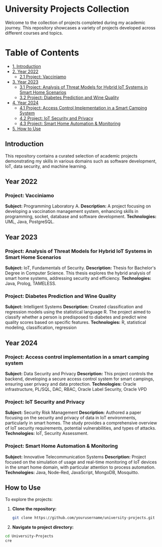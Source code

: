 # University Projects Collection

Welcome to the collection of projects completed during my academic journey. This repository showcases a variety of projects developed across different courses and topics.

# Table of Contents
- [1. Introduction](#1-introduction)
- [2. Year 2022](#2-year-2022)
  - [2.1 Project: Vacciniamo](#21-project-vacciniamo)
- [3. Year 2023](#3-year-2023)
  - [3.1 Project: Analysis of Threat Models for Hybrid IoT Systems in Smart Home Scenarios](#31-project-analysis-of-threat-models-for-hybrid-iot-systems-in-smart-home-scenarios)
  - [3.2 Project: Diabetes Prediction and Wine Quality](#32-project-diabetes-prediction-and-wine-quality)
- [4. Year 2024](#4-year-2024)
  - [4.1 Project: Access Control Implementation in a Smart Camping System](#41-project-access-control-implementation-in-a-smart-camping-system)
  - [4.2 Project: IoT Security and Privacy](#42-project-iot-security-and-privacy)
  - [4.3 Project: Smart Home Automation & Monitoring](#43-project-smart-home-automation--monitoring)
- [5. How to Use](#5-how-to-use)

## Introduction

This repository contains a curated selection of academic projects demonstrating my skills in various domains such as software development, IoT, data security, and machine learning.

## Year 2022

### Project: Vacciniamo

**Subject:** Programming Laboratory A.
**Description:** A project focusing on developing a vaccination management system, enhancing skills in programming, socket, database and software development.
**Technologies:** UML, Java, PostgreSQL.


## Year 2023
### Project: Analysis of Threat Models for Hybrid IoT Systems in Smart Home Scenarios

**Subject:** IoT, Fundamentals of Security.
**Description:** Thesis for Bachelor's Degree in Computer Science. This thesis explores the hybrid analysis of smart home systems, addressing security and efficiency.
**Technologies:** Java, Prolog, TAMELESS.


### Project: Diabetes Prediction and Wine Quality

**Subject:** Intelligent Systems
**Description:** Created classification and regression models using the statistical language R. The project aimed to classify whether a person is predisposed to diabetes and predict wine quality scores based on specific features.
**Technologies:** R, statistical modeling, classification, regression

## Year 2024

### Project: Access control implementation in a smart camping system

**Subject:** Data Security and Privacy
**Description:** This project controls the backend, developing a secure access control system for smart campings, ensuring user privacy and data protection.
**Technologies:** Oracle infrastructure, PL/SQL, DAC, RBAC, Oracle Label Security, Oracle VPD


### Project: IoT Security and Privacy

**Subject:** Security Risk Management
**Description:** Authored a paper focusing on the security and privacy of data in IoT environments, particularly in smart homes. The study provides a comprehensive overview of IoT security requirements, potential vulnerabilities, and types of attacks.
**Technologies:** IoT, Security Assessment.

### Project: Smart Home Automation & Monitoring
**Subject:** Innovative Telecommunication Systems
**Description:** Project focused on the simulation of usage and real-time monitoring of IoT devices in the smart home domain, with particular attention to process automation.
**Technologies:** Java, Node-Red, JavaScript, MongoDB, Mosquitto.

## How to Use

To explore the projects:

1. **Clone the repository:**
   ```sh
   git clone https://github.com/yourusername/university-projects.git
2. **Navigate to project directory:**
  ```sh
  cd University-Projects
cre
